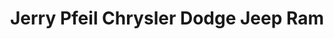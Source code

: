 ---
title: "Jerry Pfeil Chrysler Dodge Jeep Ram"
url: /new-hamburg/jerry-pfeil-chrysler-dodge-jeep-ram/
shop: car
---